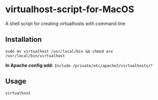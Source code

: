 # virtualhost-script-for-MacOS
A shell script for creating virtualhosts with command line

## Installation
`sudo mv virtualhost /usr/local/bin && chmod a+x /usr/local/bin/virtualhost`

**In Apache config add:**
`Include /private/etc/apache2/virtualhosts/*`

## Usage
`virtualhost`
